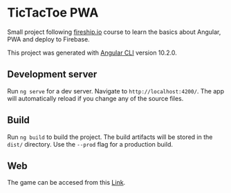 # TicTacToe PWA

Small project following [fireship.io](https://fireship.io/) course to learn the basics about Angular, PWA and deploy to Firebase.

This project was generated with [Angular CLI](https://github.com/angular/angular-cli) version 10.2.0.

## Development server

Run `ng serve` for a dev server. Navigate to `http://localhost:4200/`. The app will automatically reload if you change any of the source files.

## Build

Run `ng build` to build the project. The build artifacts will be stored in the `dist/` directory. Use the `--prod` flag for a production build.

## Web

The game can be accesed from this [Link](https://rojiotti.web.app/).

